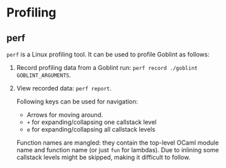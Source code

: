 # Profiling

## perf
`perf` is a Linux profiling tool. It can be used to profile Goblint as follows:

1. Record profiling data from a Goblint run: `perf record ./goblint GOBLINT_ARGUMENTS`.
2. View recorded data: `perf report`.

    Following keys can be used for navigation:

    * Arrows for moving around.
    * `+` for expanding/collapsing one callstack level
    * `e` for expanding/collapsing all callstack levels

    Function names are mangled: they contain the top-level OCaml module name and function name (or just `fun` for lambdas).
    Due to inlining some callstack levels might be skipped, making it difficult to follow.
